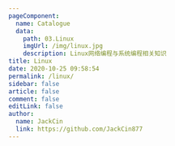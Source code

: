 ```yaml
---
pageComponent:
  name: Catalogue
  data:
    path: 03.Linux
    imgUrl: /img/linux.jpg
    description: Linux网络编程与系统编程相关知识
title: Linux
date: 2020-10-25 09:58:54
permalink: /linux/
sidebar: false
article: false
comment: false
editLink: false
author:
  name: JackCin
  link: https://github.com/JackCin877
---
```

